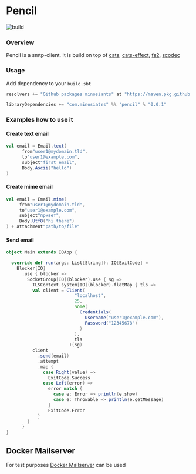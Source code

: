 # Pencil 

![build](https://github.com/minosiants/pencil/workflows/build/badge.svg)

### Overview 
Pencil is a smtp-client. It is build on top of [cats](https://typelevel.org/cats/), [cats-effect](https://typelevel.org/cats-effect/), [fs2](https://fs2.io/), [scodec](http://scodec.org/)

### Usage
Add dependency to your `build.sbt`

```scala
resolvers += "Github packages minosiants" at "https://maven.pkg.github.com/minosiants/_"

libraryDependencies += "com.minosiatns" %% "pencil" % "0.0.1"
```

### Examples how to use it


#### Create text email

```scala
val email = Email.text(
      from"user1@mydomain.tld",
      to"user1@example.com",
      subject"first email",
      Body.Ascii("hello")
)
```
#### Create mime email

```scala
val email = Email.mime(
     from"user1@mydomain.tld",
     to"user1@example.com",
     subject"привет",
     Body.Utf8("hi there")
) + attachment"path/to/file"
```
#### Send email

```scala
object Main extends IOApp {

  override def run(args: List[String]): IO[ExitCode] =
    Blocker[IO]
      .use { blocker =>
        SocketGroup[IO](blocker).use { sg =>
          TLSContext.system[IO](blocker).flatMap { tls =>
          val client = Client(
                          "localhost",
                          25,
                          Some(
                            Credentials(
                              Username("user1@example.com"),
                              Password("12345678")
                            )
                          ),
                          tls
                        )(sg)
          client
            .send(email)
            .attempt
            .map {
              case Right(value) =>
                ExitCode.Success
              case Left(error) =>
                error match {
                  case e: Error => println(e.show)
                  case e: Throwable => println(e.getMessage)
                }
                ExitCode.Error
            }
        }
      }
}

```
## Docker Mailserver
 For test purposes [Docker Mailserver](https://github.com/jeboehm/docker-mailserver) can be used